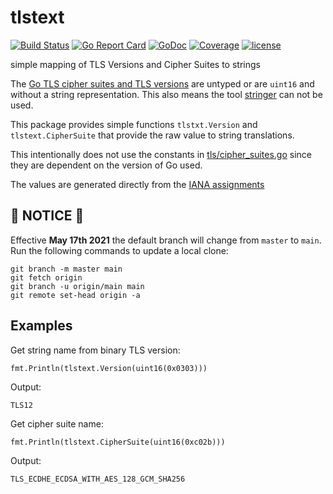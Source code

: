 # tlstext 

[![Build Status](https://travis-ci.org/signalsciences/tlstext.svg?branch=master)](https://travis-ci.org/signalsciences/tlstext) [![Go Report Card](http://goreportcard.com/badge/signalsciences/tlstext)](http://goreportcard.com/report/signalsciences/tlstext) [![GoDoc](https://godoc.org/github.com/signalsciences/tlstext?status.svg)](https://godoc.org/github.com/signalsciences/tlstext) [![Coverage](http://gocover.io/_badge/github.com/signalsciences/tlstext)](http://gocover.io/github.com/signalsciences/tlstext) [![license](https://img.shields.io/badge/license-MIT-blue.svg?style=flat)](https://raw.githubusercontent.com/signalsciences/tlstext/master/LICENSE)


simple mapping of TLS Versions and Cipher Suites to strings

The [Go TLS cipher suites and TLS versions](http://golang.org/pkg/crypto/tls/#pkg-constants) are untyped
or are `uint16` and without a string representation.  This also means
the tool [stringer](https://godoc.org/golang.org/x/tools/cmd/stringer)
can not be used.

This package provides simple functions `tlstxt.Version` and
`tlstext.CipherSuite` that provide the raw value to string translations.

This intentionally does not use the constants in
[tls/cipher_suites.go](https://golang.org/src/crypto/tls/cipher_suites.go)
since they are dependent on the version of Go used.

The values are generated directly from the [IANA assignments](http://www.iana.org/assignments/tls-parameters/tls-parameters.xml#tls-parameters-4)


## :rotating_light: NOTICE :rotating_light:

Effective **May 17th 2021** the default branch will change from `master` to `main`. Run the following commands to update a local clone:
```
git branch -m master main
git fetch origin
git branch -u origin/main main
git remote set-head origin -a
```
## Examples

Get string name from binary TLS version:

```
fmt.Println(tlstext.Version(uint16(0x0303)))
```

Output:

```
TLS12
```

Get cipher suite name:

```
fmt.Println(tlstext.CipherSuite(uint16(0xc02b)))
```

Output:

```
TLS_ECDHE_ECDSA_WITH_AES_128_GCM_SHA256
```
